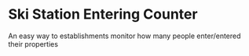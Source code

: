 # Ski Station Entering Counter
An easy way to establishments monitor how many people enter/entered their properties
